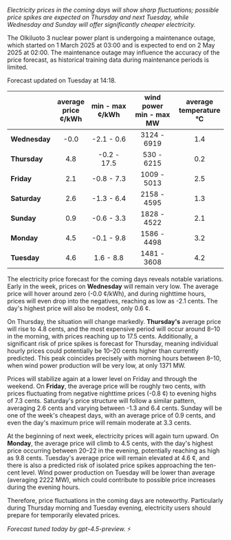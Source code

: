 *Electricity prices in the coming days will show sharp fluctuations; possible price spikes are expected on Thursday and next Tuesday, while Wednesday and Sunday will offer significantly cheaper electricity.*

The Olkiluoto 3 nuclear power plant is undergoing a maintenance outage, which started on 1 March 2025 at 03:00 and is expected to end on 2 May 2025 at 02:00. The maintenance outage may influence the accuracy of the price forecast, as historical training data during maintenance periods is limited.

Forecast updated on Tuesday at 14:18.

|              | average<br>price<br>¢/kWh | min - max<br>¢/kWh | wind power<br>min - max<br>MW | average<br>temperature<br>°C |
|:-------------|:-------------------------:|:------------------:|:-----------------------------:|:----------------------------:|
| **Wednesday** |           -0.0            |    -2.1 - 0.6      |          3124 - 6919          |              1.4             |
| **Thursday**  |            4.8            |   -0.2 - 17.5      |           530 - 6215          |              0.2             |
| **Friday**    |            2.1            |    -0.8 - 7.3      |          1009 - 5013          |              2.5             |
| **Saturday**  |            2.6            |    -1.3 - 6.4      |          2158 - 4595          |              1.3             |
| **Sunday**    |            0.9            |    -0.6 - 3.3      |          1828 - 4522          |              2.1             |
| **Monday**    |            4.5            |    -0.1 - 9.8      |          1586 - 4498          |              3.2             |
| **Tuesday**   |            4.6            |     1.6 - 8.8      |          1481 - 3608          |              4.2             |

The electricity price forecast for the coming days reveals notable variations. Early in the week, prices on **Wednesday** will remain very low. The average price will hover around zero (-0.0 ¢/kWh), and during nighttime hours, prices will even drop into the negatives, reaching as low as -2.1 cents. The day's highest price will also be modest, only 0.6 ¢.

On Thursday, the situation will change markedly. **Thursday's** average price will rise to 4.8 cents, and the most expensive period will occur around 8–10 in the morning, with prices reaching up to 17.5 cents. Additionally, a significant risk of price spikes is forecast for Thursday, meaning individual hourly prices could potentially be 10–20 cents higher than currently predicted. This peak coincides precisely with morning hours between 8–10, when wind power production will be very low, at only 1371 MW.

Prices will stabilize again at a lower level on Friday and through the weekend. On **Friday**, the average price will be roughly two cents, with prices fluctuating from negative nighttime prices (-0.8 ¢) to evening highs of 7.3 cents. Saturday's price structure will follow a similar pattern, averaging 2.6 cents and varying between -1.3 and 6.4 cents. Sunday will be one of the week's cheapest days, with an average price of 0.9 cents, and even the day's maximum price will remain moderate at 3.3 cents.

At the beginning of next week, electricity prices will again turn upward. On **Monday**, the average price will climb to 4.5 cents, with the day's highest price occurring between 20–22 in the evening, potentially reaching as high as 9.8 cents. Tuesday's average price will remain elevated at 4.6 ¢, and there is also a predicted risk of isolated price spikes approaching the ten-cent level. Wind power production on Tuesday will be lower than average (averaging 2222 MW), which could contribute to possible price increases during the evening hours.

Therefore, price fluctuations in the coming days are noteworthy. Particularly during Thursday morning and Tuesday evening, electricity users should prepare for temporarily elevated prices.

*Forecast tuned today by gpt-4.5-preview.* ⚡
